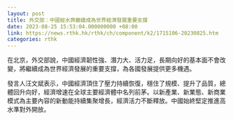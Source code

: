 ```yaml
---
layout: post
title: 外交部：中國經水齊繼續成為世界經濟發展重要支撐
date: 2023-08-25 15:53:04.000000000 +08:00
link: https://news.rthk.hk/rthk/ch/component/k2/1715106-20230825.htm
categories: rthk
---
```


在北京，外交部說，中國經濟韌性強、潛力大、活力足，長期向好的基本面不會改變，將繼續成為世界經濟發展的重要支撐，為各國發展提供更多機遇。

發言人汪文斌表示，中國經濟頂住了壓力持續恢復，穩住了規模、提升了品質，總體回升向好，經濟增速在全球主要經濟體中名列前茅。以新產業、新業態、新商業模式為主要內容的新動能持續集聚增長，經濟活力不斷釋放。中國始終堅定推進高水準對外開放。
